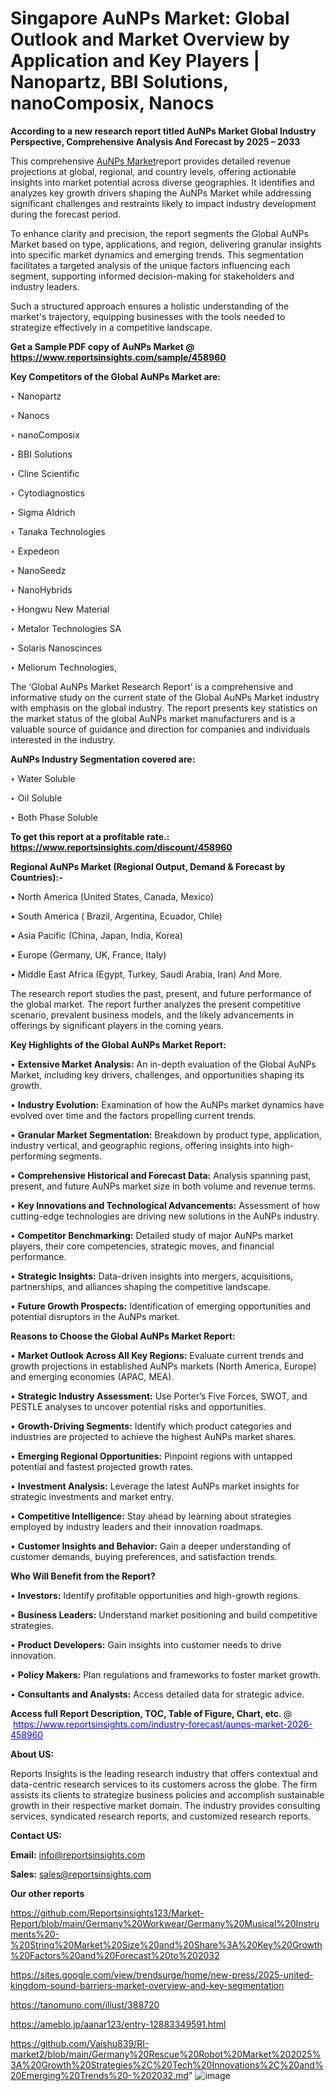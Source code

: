 # Singapore AuNPs Market: Global Outlook and Market Overview by Application and Key Players | Nanopartz, BBI Solutions, nanoComposix, Nanocs

<strong>According to a new research report titled AuNPs Market Global Industry Perspective, Comprehensive Analysis And Forecast by 2025 – 2033</strong>

This comprehensive <a href=https://www.reportsinsights.com/sample/458960>AuNPs Market</a>report provides detailed revenue projections at global, regional, and country levels, offering actionable insights into market potential across diverse geographies. It identifies and analyzes key growth drivers shaping the AuNPs Market while addressing significant challenges and restraints likely to impact industry development during the forecast period.

To enhance clarity and precision, the report segments the Global AuNPs Market based on type, applications, and region, delivering granular insights into specific market dynamics and emerging trends. This segmentation facilitates a targeted analysis of the unique factors influencing each segment, supporting informed decision-making for stakeholders and industry leaders.

Such a structured approach ensures a holistic understanding of the market's trajectory, equipping businesses with the tools needed to strategize effectively in a competitive landscape.

<strong>Get a Sample PDF copy of AuNPs Market </strong><strong>@<a href=https://www.reportsinsights.com/sample/458960 style=color:#0000ff;> https://www.reportsinsights.com/sample/458960</a></strong></font>

<strong>Key Competitors of the Global AuNPs Market are:</strong>

‣ Nanopartz

‣ Nanocs

‣ nanoComposix

‣ BBI Solutions

‣ Cline Scientific

‣ Cytodiagnostics

‣ Sigma Aldrich

‣ Tanaka Technologies

‣ Expedeon

‣ NanoSeedz

‣ NanoHybrids

‣ Hongwu New Material

‣ Metalor Technologies SA

‣ Solaris Nanoscinces

‣ Meliorum Technologies,

The ‘Global AuNPs Market Research Report’ is a comprehensive and informative study on the current state of the Global AuNPs Market industry with emphasis on the global industry. The report presents key statistics on the market status of the global AuNPs market manufacturers and is a valuable source of guidance and direction for companies and individuals interested in the industry.

<strong>AuNPs Industry Segmentation covered are:</strong>

‣ Water Soluble

‣ Oil Soluble

‣ Both Phase Soluble

<strong>To get this report at a profitable rate.: <a href=https://www.reportsinsights.com/discount/458960 style=color:#0000ff;>https://www.reportsinsights.com/discount/458960</a></strong></font>

<strong>Regional AuNPs Market (Regional Output, Demand &amp; Forecast by Countries):-</strong>

• North America (United States, Canada, Mexico)

• South America ( Brazil, Argentina, Ecuador, Chile)

• Asia Pacific (China, Japan, India, Korea)

• Europe (Germany, UK, France, Italy)

• Middle East Africa (Egypt, Turkey, Saudi Arabia, Iran) And More.

The research report studies the past, present, and future performance of the global market. The report further analyzes the present competitive scenario, prevalent business models, and the likely advancements in offerings by significant players in the coming years.

<strong>Key Highlights of the Global AuNPs Market Report:</strong>

• <strong>Extensive Market Analysis:</strong> An in-depth evaluation of the Global AuNPs Market, including key drivers, challenges, and opportunities shaping its growth.

• <strong>Industry Evolution:</strong> Examination of how the AuNPs market dynamics have evolved over time and the factors propelling current trends.

• <strong>Granular Market Segmentation:</strong> Breakdown by product type, application, industry vertical, and geographic regions, offering insights into high-performing segments.

• <strong>Comprehensive Historical and Forecast Data:</strong> Analysis spanning past, present, and future AuNPs market size in both volume and revenue terms.

• <strong>Key Innovations and Technological Advancements:</strong> Assessment of how cutting-edge technologies are driving new solutions in the AuNPs industry.

• <strong>Competitor Benchmarking:</strong> Detailed study of major AuNPs market players, their core competencies, strategic moves, and financial performance.

• <strong>Strategic Insights:</strong> Data-driven insights into mergers, acquisitions, partnerships, and alliances shaping the competitive landscape.

• <strong>Future Growth Prospects:</strong> Identification of emerging opportunities and potential disruptors in the AuNPs market.

<strong>Reasons to Choose the Global AuNPs Market Report:</strong>

• <strong>Market Outlook Across All Key Regions:</strong> Evaluate current trends and growth projections in established AuNPs markets (North America, Europe) and emerging economies (APAC, MEA).

• <strong>Strategic Industry Assessment:</strong> Use Porter’s Five Forces, SWOT, and PESTLE analyses to uncover potential risks and opportunities.

• <strong>Growth-Driving Segments:</strong> Identify which product categories and industries are projected to achieve the highest AuNPs market shares.

• <strong>Emerging Regional Opportunities:</strong> Pinpoint regions with untapped potential and fastest projected growth rates.

• <strong>Investment Analysis:</strong> Leverage the latest AuNPs market insights for strategic investments and market entry.

• <strong>Competitive Intelligence:</strong> Stay ahead by learning about strategies employed by industry leaders and their innovation roadmaps.

• <strong>Customer Insights and Behavior:</strong> Gain a deeper understanding of customer demands, buying preferences, and satisfaction trends.

<strong>Who Will Benefit from the Report?</strong>

• <strong>Investors:</strong> Identify profitable opportunities and high-growth regions.

• <strong>Business Leaders:</strong> Understand market positioning and build competitive strategies.

• <strong>Product Developers:</strong> Gain insights into customer needs to drive innovation.

• <strong>Policy Makers:</strong> Plan regulations and frameworks to foster market growth.

• <strong>Consultants and Analysts:</strong> Access detailed data for strategic advice.
</ul>
<strong>Access full Report Description, TOC, Table of Figure, Chart, etc. </strong>@  <a href=https://www.reportsinsights.com/industry-forecast/aunps-market-2026-458960 style=color:#0000ff;>https://www.reportsinsights.com/industry-forecast/aunps-market-2026-458960</a></font>

<strong><strong>About US</strong>:</strong>

Reports Insights is the leading research industry that offers contextual and data-centric research services to its customers across the globe. The firm assists its clients to strategize business policies and accomplish sustainable growth in their respective market domain. The industry provides consulting services, syndicated research reports, and customized research reports.

<strong>Contact US:</strong>

<p class=""""><b>Email:</b> <a href=mailto:info@reportsinsights.com>info@reportsinsights.com</a></p>
<p class=""""><b>Sales:</b> <a href=mailto:sales@reportsinsights.com>sales@reportsinsights.com</a></p>

<strong>Our other reports</strong>

<a href=https://github.com/Reportsinsights123/Market-Report/blob/main/Germany%20Workwear/Germany%20Musical%20Instruments%20-%20String%20Market%20Size%20and%20Share%3A%20Key%20Growth%20Factors%20and%20Forecast%20to%202032>https://github.com/Reportsinsights123/Market-Report/blob/main/Germany%20Workwear/Germany%20Musical%20Instruments%20-%20String%20Market%20Size%20and%20Share%3A%20Key%20Growth%20Factors%20and%20Forecast%20to%202032</a>

<a href=https://sites.google.com/view/trendsurge/home/new-press/2025-united-kingdom-sound-barriers-market-overview-and-key-segmentation>https://sites.google.com/view/trendsurge/home/new-press/2025-united-kingdom-sound-barriers-market-overview-and-key-segmentation</a>

<a href=https://tanomuno.com/illust/388720>https://tanomuno.com/illust/388720</a>

<a href=https://ameblo.jp/aanar123/entry-12883349591.html>https://ameblo.jp/aanar123/entry-12883349591.html</a>

<a href=https://github.com/Vaishu839/RI-market2/blob/main/Germany%20Rescue%20Robot%20Market%202025%3A%20Growth%20Strategies%2C%20Tech%20Innovations%2C%20and%20Emerging%20Trends%20-%202032.md>https://github.com/Vaishu839/RI-market2/blob/main/Germany%20Rescue%20Robot%20Market%202025%3A%20Growth%20Strategies%2C%20Tech%20Innovations%2C%20and%20Emerging%20Trends%20-%202032.md</a>"
![image](https://github.com/user-attachments/assets/576fbed2-3543-444d-8830-92331d5de71d)
